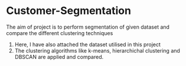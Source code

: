 # Customer-Segmentation
The aim of project is to perform segmentation of given dataset and compare the different clustering techniques
1. Here, I have also attached the dataset utilised in this project
2. The clustering algorithms like k-means, hierarchichal clustering and DBSCAN are applied and compared.
